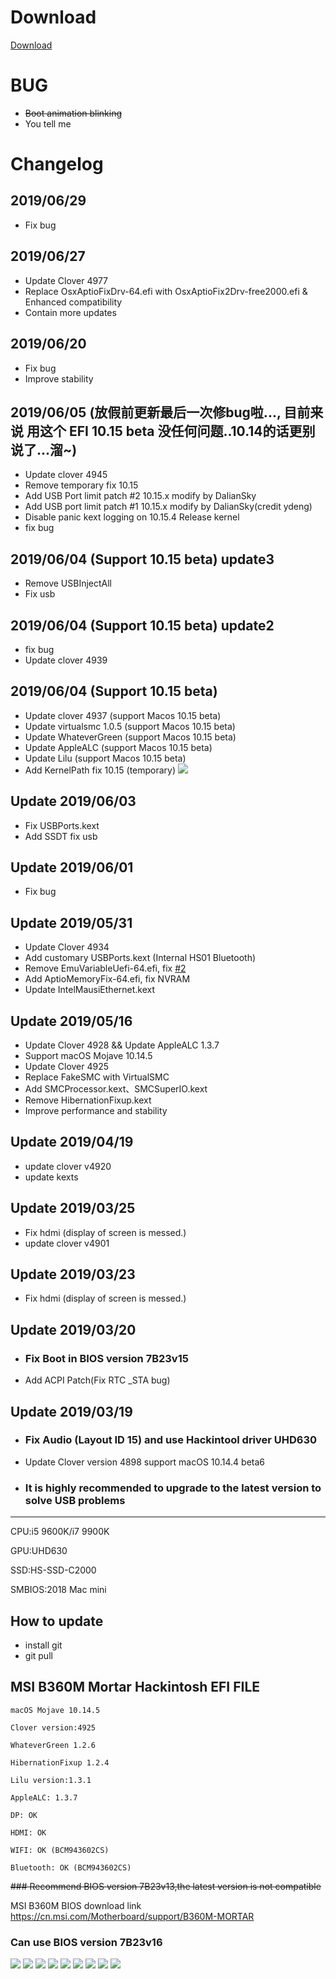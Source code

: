 # Download
[Download](https://github.com/OCD0711/MSI-B360M-EFI/releases "点击跳转下载页")

# BUG
* ~~Boot animation blinking~~
* You tell me

# Changelog

## 2019/06/29
* Fix bug

## 2019/06/27
* Update Clover 4977
* Replace OsxAptioFixDrv-64.efi with OsxAptioFix2Drv-free2000.efi & Enhanced compatibility
* Contain more updates

## 2019/06/20
* Fix bug
* Improve stability

## 2019/06/05 (放假前更新最后一次修bug啦..., 目前来说 用这个 EFI 10.15 beta 没任何问题..10.14的话更别说了...溜~)
* Update clover 4945
* Remove temporary fix 10.15
* Add USB Port limit patch #2 10.15.x modify by DalianSky
* Add USB port limit patch #1 10.15.x modify by DalianSky(credit ydeng)
* Disable panic kext logging on 10.15.4 Release kernel
* fix bug

## 2019/06/04 (Support 10.15 beta) update3
* Remove USBInjectAll
* Fix usb

## 2019/06/04 (Support 10.15 beta) update2
* fix bug
* Update clover 4939

## 2019/06/04 (Support 10.15 beta)
* Update clover 4937 (support Macos 10.15 beta)
* Update virtualsmc 1.0.5 (support Macos 10.15 beta)
* Update WhateverGreen (support Macos 10.15 beta)
* Update AppleALC (support Macos 10.15 beta)
* Update Lilu (support Macos 10.15 beta)
* Add KernelPath fix 10.15 (temporary)
![](img/WX20190604-122707.png)


## Update 2019/06/03
* Fix USBPorts.kext
* Add SSDT fix usb

## Update 2019/06/01
* Fix bug

## Update 2019/05/31
* Update Clover 4934
* Add customary USBPorts.kext (Internal HS01  Bluetooth)
* Remove EmuVariableUefi-64.efi, fix [#2](https://github.com/OCD0711/MSI-B360M-EFI/issues/2)
* Add AptioMemoryFix-64.efi, fix NVRAM
* Update IntelMausiEthernet.kext

## Update 2019/05/16
* Update Clover 4928 && Update AppleALC 1.3.7
* Support macOS Mojave 10.14.5
* Update Clover 4925
* Replace FakeSMC with VirtualSMC
* Add SMCProcessor.kext、SMCSuperIO.kext
* Remove HibernationFixup.kext
* Improve performance and stability

## Update 2019/04/19
* update clover v4920
* update kexts

## Update 2019/03/25
* Fix hdmi (display of screen is messed.)
* update clover v4901

## Update 2019/03/23
* Fix hdmi (display of screen is messed.)

## Update 2019/03/20

* ### Fix Boot in BIOS version 7B23v15
* Add ACPI Patch(Fix RTC _STA bug)

## Update 2019/03/19

* ### Fix Audio (Layout ID 15) and use Hackintool driver UHD630
* Update Clover version 4898 support macOS 10.14.4 beta6

* ### It is highly recommended to upgrade to the latest version to solve USB problems

***

CPU:i5 9600K/i7 9900K

GPU:UHD630

SSD:HS-SSD-C2000

SMBIOS:2018 Mac mini

## How to update
* install git
* git pull

## MSI B360M Mortar Hackintosh EFI FILE

    macOS Mojave 10.14.5

    Clover version:4925

    WhateverGreen 1.2.6

    HibernationFixup 1.2.4

    Lilu version:1.3.1

    AppleALC: 1.3.7

    DP: OK

    HDMI: OK

    WIFI: OK (BCM943602CS)

    Bluetooth: OK (BCM943602CS)
    
~~### Recommend BIOS version 7B23v13,the latest version is not compatible~~

MSI B360M BIOS download link https://cn.msi.com/Motherboard/support/B360M-MORTAR

### Can use BIOS version 7B23v16

![](img/006tKfTcgy1g193yl960mj30ra08f0t9.jpg)
![](img/WX20190604-124112.png)
![](img/006tKfTcgy1g17x5ls3paj30ga09tdhs.jpg)
![](img/006tKfTcgy1g17x68tjztj30ik0dudh9.jpg)
![](img/006tKfTcgy1g17x6jwyfcj30ik0dujsm.jpg)
![](img/WX20190601-151909@2x.png)
![](img/006tKfTcgy1g17x7ud2cmj30kv0eg0v8.jpg)
![](img/006tKfTcgy1g17x88sq7lj30kv0eg0ve.jpg)
![](img/WX20190601-151442@2x.png)

